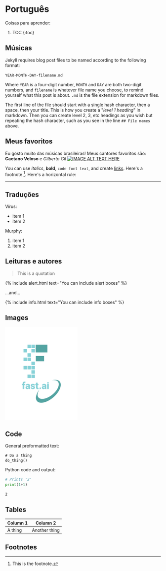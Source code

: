 # Português

Coisas para aprender:

1. TOC
{:toc}

## Músicas 

Jekyll requires blog post files to be named according to the following format:

`YEAR-MONTH-DAY-filename.md`

Where `YEAR` is a four-digit number, `MONTH` and `DAY` are both two-digit numbers, and `filename` is whatever file name you choose, to remind yourself what this post is about. `.md` is the file extension for markdown files.

The first line of the file should start with a single hash character, then a space, then your title. This is how you create a "*level 1 heading*" in markdown. Then you can create level 2, 3, etc headings as you wish but repeating the hash character, such as you see in the line `## File names` above.

## Meus favoritos
Eu gosto muito das músicas brasileiras! Meus cantores favoritos são: **Caetano Veloso** e *Gilberto Gil* [![IMAGE ALT TEXT HERE](http://img.youtube.com/vi/FYZpzzbEvHo/0.jpg)](http://www.youtube.com/watch?v=FYZpzzbEvHo)

You can use *italics*, **bold**, `code font text`, and create [links](https://www.markdownguide.org/cheat-sheet/). Here's a footnote [^1]. Here's a horizontal rule:

---

## Traduções

Vírus:

- item 1
- item 2

Murphy:

1. item 1
1. item 2

## Leituras e autores

> This is a quotation

{% include alert.html text="You can include alert boxes" %}

...and...

{% include info.html text="You can include info boxes" %}

## Images

![](/images/logo.png "fast.ai's logo")

## Code

General preformatted text:

    # Do a thing
    do_thing()

Python code and output:

```python
# Prints '2'
print(1+1)
```

    2

## Tables

| Column 1 | Column 2 |
|-|-|
| A thing | Another thing |

## Footnotes

[^1]: This is the footnote.

